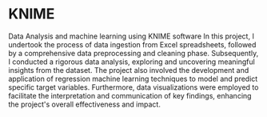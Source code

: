 # KNIME
Data Analysis and machine learning using KNIME software
In this project, I undertook the process of data ingestion from Excel spreadsheets, followed by a comprehensive data preprocessing and cleaning phase. Subsequently, I conducted a rigorous data analysis, 
exploring and uncovering meaningful insights from the dataset. The project also involved the development and application of regression machine learning techniques to model and predict specific target 
variables. Furthermore, data visualizations were employed to facilitate the interpretation and communication of key findings, enhancing the project's overall effectiveness and impact.
